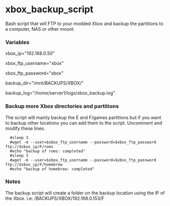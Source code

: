 # xbox_backup_script
Bash script that will FTP to your modded Xbox and backup the partitions to a computer, NAS or other mount.

### Variables
xbox_ip="192.168.0.50"

xbox_ftp_username="xbox"

xbox_ftp_password="xbox"

backup_dir="/mnt/BACKUPS/XBOX/"

backup_log="/home/server1/logs/xbox_backup.log"

### Backup more Xbox directories and partitions
The script will mainly backup the E and F/games partitions but if you want to backup other locations you can add them to the script. Uncomment and modify these lines.

```
  #sleep 3
  #wget -m --user=$xbox_ftp_username --password=$xbox_ftp_password ftp://$xbox_ip/F/roms
  #echo "backup of roms: completed"
  #sleep 3
  #wget -m --user=$xbox_ftp_username --password=$xbox_ftp_password ftp://$xbox_ip/F/homebrew
  #echo "backup of homebrew: completed"
```

### Notes
The backup script will create a folder on the backup location using the IP of the Xbox. i.e: /BACKUPS/XBOX/192.168.0.153/F
